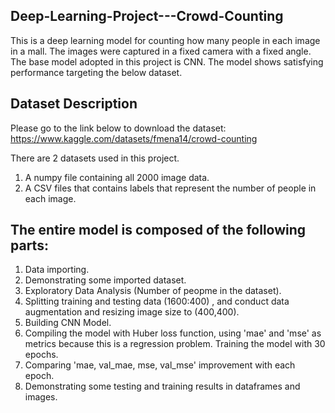 ## Deep-Learning-Project---Crowd-Counting

This is a deep learning model for counting how many people in each image in a mall. The images were captured in a fixed camera with a fixed angle. The base model adopted in this project is CNN. The model shows satisfying performance targeting the below dataset.

## Dataset Description
Please go to the link below to download the dataset:
https://www.kaggle.com/datasets/fmena14/crowd-counting

There are 2 datasets used in this project. 
1. A numpy file containing all 2000 image data.
2. A CSV files that contains labels that represent the number of people in each image.

## The entire model is composed of the following parts:

1. Data importing.
2. Demonstrating some imported dataset.
3. Exploratory Data Analysis (Number of peopme in the dataset).
4. Splitting training and testing data (1600:400) , and conduct data augmentation and resizing image size to (400,400).
5. Building CNN Model.
6. Compiling the model with Huber loss function, using 'mae' and 'mse' as metrics because this is a regression problem. Training the model with 30 epochs.
7. Comparing 'mae, val_mae, mse, val_mse' improvement with each epoch.
8. Demonstrating some testing and training results in dataframes and images.
